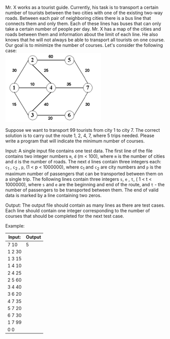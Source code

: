 Mr. X works as a tourist guide. Currently, his task is to transport a certain number of tourists between the two cities with one of the existing two-way roads. Between each pair of neighboring cities there is a bus line that connects them and only them. Each of these lines has buses that can only take a certain number of people per day. Mr. X has a map of the cities and roads between them and information about the limit of each line.
He also knows that he will not always be able to transport all tourists on one course. Our goal is to minimize the number of courses. Let's consider the following case:
<br>
![graph image](mst_assignment_p.png)

Suppose we want to transport 99 tourists from city 1 to city 7. The correct solution is to carry out the route 1, 2, 4, 7, where 5 trips needed. Please
write a program that will indicate the minimum number of courses.

Input:
A single input file contains one test data. The first line of the file contains two integer numbers `m`, `d` (m < 100), where `m` is the number of cities and `d` is the number of roads. The next `d` lines contain three integers each: `c`<sub>1</sub> , `c`<sub>2</sub> , `p`, (1 < p < 1000000), where c<sub>1</sub> and `c`<sub>2</sub> are city numbers and `p` is the maximum number of passengers that can be transported between them on a single trip. The following lines contain three integers `s`, `e` , `t`, ( 1 < t < 1000000), where `s` and `e` are the beginning and end of the route, and `t` - the number of passengers to be transported between them. The end of valid data is marked by a line containing two zeros.

Output:
The output file should contain as many lines as there are test cases. Each line should contain one integer corresponding to the number of courses that should be completed for the next test case.

Example:

| Input: | Output|
|---|---|
|7 10| 5|
|1 2 30||
|1 3 15||
|1 4 10||
|2 4 25||
|2 5 60||
|3 4 40||
|3 6 20||
|4 7 35||
|5 7 20||
|6 7 30||
|1 7 99||
|0 0||



